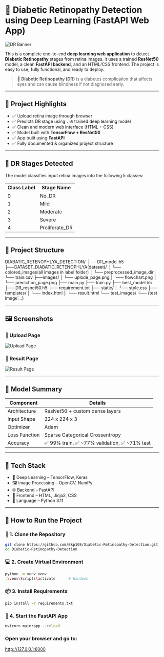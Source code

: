 # 🧠 Diabetic Retinopathy Detection using Deep Learning (FastAPI Web App)

![DR Banner](docs/flowchart.png)

This is a complete end-to-end **deep learning web application** to detect **Diabetic Retinopathy** stages from retina images. It uses a trained **ResNet50** model, a clean **FastAPI backend**, and an HTML/CSS frontend. The project is easy to use, fully functional, and ready to deploy.

> 🔬 **Diabetic Retinopathy (DR)** is a diabetes complication that affects eyes and can cause blindness if not diagnosed early.

---

## 📌 Project Highlights

- ✅ Upload retina image through browser
- ✅ Predicts DR stage using `.h5` trained deep learning model
- ✅ Clean and modern web interface (HTML + CSS)
- ✅ Model built with **TensorFlow + ResNet50**
- ✅ App built using **FastAPI**
- ✅ Fully documented & organized project structure

---

## 🧠 DR Stages Detected

The model classifies input retina images into the following 5 classes:

| Class Label | Stage Name         |
|-------------|--------------------|
| 0           | No_DR              |
| 1           | Mild               |
| 2           | Moderate           |
| 3           | Severe             |
| 4           | Proliferate_DR     |

---

## 📁 Project Structure
DIABATIC_RETENOPHLYA_DETECTION/
├── DR_model.h5
├──DATASET_DIABATIC_RETENOPHLYA(dataset)/
│   └── colored_images(all images in label folder)
│   └── preprocessed_image_dir
│   └── train.csv
├──images/
│   └── uplode_page.png
│   └── flowchart.png
│   └── prediction_page.png
├── main.py
├── train.py
├── best_model.h5
├── DR_resnet50.h5
├── requirement.txt
├── static/
│   └── style.css
├── templates/
│   └── index.html
│   └── result.html
└── test_images/
    └── {test image'...}


---

## 🖼️ Screenshots

### 🔹 Upload Page
![Upload Page](docs/upload.png)

### 🔹 Result Page
![Result Page](docs/result.png)

---

## 🧪 Model Summary

| Component     | Details                          |
|---------------|----------------------------------|
| Architecture  | ResNet50 + custom dense layers   |
| Input Shape   | 224 x 224 x 3                    |
| Optimizer     | Adam                             |
| Loss Function | Sparse Categorical Crossentropy  |
| Accuracy      | ✅ 99% train, ✅ ~77% validation, ✅ ~71% test |

---

## 🧰 Tech Stack

- 🧠 Deep Learning – TensorFlow, Keras
- 🖼️ Image Processing – OpenCV, NumPy
- 🌐 Backend – FastAPI
- 🎨 Frontend – HTML, Jinja2, CSS
- 🐍 Language – Python 3.11

---

## 🚀 How to Run the Project

### 🔧 1. Clone the Repository

```bash
git clone https://github.com/Bkp108/Diabetic-Retinopathy-Detection.git
cd Diabetic-Retinopathy-Detection
```

### 💻 2. Create Virtual Environment

```bash
python -m venv venv
.\venv\Scripts\activate      # Windows
```

### 📦 3. Install Requirements

```bash
pip install -r requirements.txt
```

### 🏁 4. Start the FastAPI App

```bash
uvicorn main:app --reload
```

### Open your browser and go to:

http://127.0.0.1:8000
